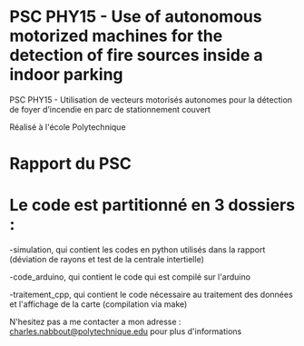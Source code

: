 # PSC PHY15 - Use of autonomous motorized machines for the detection of fire sources inside a indoor parking

PSC PHY15 - Utilisation de vecteurs motorisés autonomes pour la détection de foyer d’incendie en parc de stationnement couvert

Réalisé à l'école Polytechnique


# Rapport du PSC


# Le code est partitionné en 3 dossiers :

  -simulation, qui contient les codes en python utilisés dans la rapport (déviation de rayons et test de la centrale intertielle)
  
  -code_arduino, qui contient le code qui est compilé sur l'arduino
  
  -traitement_cpp, qui contient le code nécessaire au traitement des données et l'affichage de la carte (compilation via make)

N'hesitez pas a me contacter a mon adresse : charles.nabbout@polytechnique.edu pour plus d'informations
